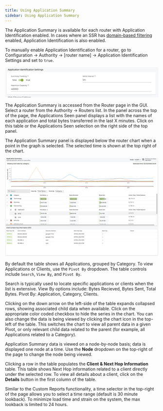 ```yaml
---
title: Using Application Summary
sidebar: Using Application Summary
---
```

The Application Summary is available for each router with Application Identification enabled. In cases where an SSR has [domain-based filtering](config_domain-based_web_filter.md) enabled, Application Identification is also enabled. 

To manually enable Application Identification for a router, go to Configuration -> Authority -> [router name] -> Application Identification Settings and set to `true`.

![Application ID Summary Enabled](/img/app_summary_enabled.png)

The Application Summary is accessed from the Router page in the GUI. Select a router from the Authority -> Routers list. In the panel across the top of the page, the Applications Seen panel displays a list with the names of each application and total bytes transferred in the last X minutes. Click on this table or the Applications Seen selection on the right side of the top panel.

The Application Summary panel is displayed below the router chart when a point in the graph is selected. The selected time is shown at the top right of the chart.

![Application Summary](/img/app_summary.png)

By default the table shows all Applications, grouped by Category. To view Applications or Clients, use the `Pivot By` dropdown. The table controls include `Search`, `View By`, and `Pivot By`. 

Search is typically used to locate specific applications or clients when the list is extensive. 
View By options include: Bytes Recieved, Bytes Sent, Total Bytes.
Pivot By: Application, Category, Clients.

Clicking on the down arrow on the left-side of the table expands collapsed rows, showing associated child data when available. Click on the appropriate color coded checkbox to hide the series in the chart. You can also change the data is being viewed by clicking the chart icon in the top-left of the table. This switches the chart to view all parent data in a given Pivot, or only relevant child data related to the parent (for example, all Applications related to a Category).

Application Summary data is viewed on a node-by-node basis; data is displayed one node at a time. Use the **Node** dropdown on the top-right of the page to change the node being viewed. 

Clicking a row in the table populates the **Client & Next Hop Information** table. This table shows Next Hop information related to a client directly under the selected row. To view all details about a client, click on the **Details** button in the first column of the table. 

Similar to the Custom Reports functionality, a time selector in the top-right of the page  allows you to select a time range (default is 30 minute lookback). To minimize load time and strain on the system, the max lookback is limited to 24 hours.

